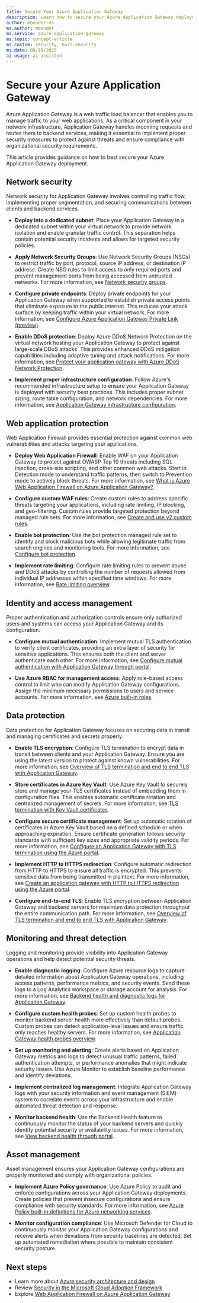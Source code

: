 ```yaml
---
title: Secure Your Azure Application Gateway
description: Learn how to secure your Azure Application Gateway deployment with network controls, proper configuration, and monitoring best practices.
author: mbender-ms
ms.author: mbender
ms.service: azure-application-gateway
ms.topic: concept-article
ms.custom: security, horz-security
ms.date: 08/15/2025
ai-usage: ai-assisted
---
```


# Secure your Azure Application Gateway

Azure Application Gateway is a web traffic load balancer that enables you to manage traffic to your web applications. As a critical component in your network infrastructure, Application Gateway handles incoming requests and routes them to backend services, making it essential to implement proper security measures to protect against threats and ensure compliance with organizational security requirements.

This article provides guidance on how to best secure your Azure Application Gateway deployment.

## Network security

Network security for Application Gateway involves controlling traffic flow, implementing proper segmentation, and securing communications between clients and backend services.

* **Deploy into a dedicated subnet**: Place your Application Gateway in a dedicated subnet within your virtual network to provide network isolation and enable granular traffic control. This separation helps contain potential security incidents and allows for targeted security policies.

* **Apply Network Security Groups**: Use Network Security Groups (NSGs) to restrict traffic by port, protocol, source IP address, or destination IP address. Create NSG rules to limit access to only required ports and prevent management ports from being accessed from untrusted networks. For more information, see [Network security groups](./configuration-infrastructure.md#network-security-groups).

* **Configure private endpoints**: Deploy private endpoints for your Application Gateway when supported to establish private access points that eliminate exposure to the public internet. This reduces your attack surface by keeping traffic within your virtual network. For more information, see [Configure Azure Application Gateway Private Link (preview)](./private-link-configure.md?tabs=portal).

* **Enable DDoS protection**: Deploy Azure DDoS Network Protection on the virtual network hosting your Application Gateway to protect against large-scale DDoS attacks. This provides enhanced DDoS mitigation capabilities including adaptive tuning and attack notifications. For more information, see [Protect your application gateway with Azure DDoS Network Protection](./tutorial-protect-application-gateway-ddos.md).

* **Implement proper infrastructure configuration**: Follow Azure's recommended infrastructure setup to ensure your Application Gateway is deployed with security best practices. This includes proper subnet sizing, route table configuration, and network dependencies. For more information, see [Application Gateway infrastructure configuration](./configuration-infrastructure.md).

## Web application protection

Web Application Firewall provides essential protection against common web vulnerabilities and attacks targeting your applications.

* **Deploy Web Application Firewall**: Enable WAF on your Application Gateway to protect against OWASP Top 10 threats including SQL injection, cross-site scripting, and other common web attacks. Start in Detection mode to understand traffic patterns, then switch to Prevention mode to actively block threats. For more information, see [What is Azure Web Application Firewall on Azure Application Gateway?](/azure/web-application-firewall/ag/ag-overview).

* **Configure custom WAF rules**: Create custom rules to address specific threats targeting your applications, including rate limiting, IP blocking, and geo-filtering. Custom rules provide targeted protection beyond managed rule sets. For more information, see [Create and use v2 custom rules](/azure/web-application-firewall/ag/create-custom-waf-rules).

* **Enable bot protection**: Use the bot protection managed rule set to identify and block malicious bots while allowing legitimate traffic from search engines and monitoring tools. For more information, see [Configure bot protection](/azure/web-application-firewall/ag/bot-protection).

* **Implement rate limiting**: Configure rate limiting rules to prevent abuse and DDoS attacks by controlling the number of requests allowed from individual IP addresses within specified time windows. For more information, see [Rate limiting overview](/azure/web-application-firewall/ag/rate-limiting-overview).

## Identity and access management

Proper authentication and authorization controls ensure only authorized users and systems can access your Application Gateway and its configuration.

* **Configure mutual authentication**: Implement mutual TLS authentication to verify client certificates, providing an extra layer of security for sensitive applications. This ensures both the client and server authenticate each other. For more information, see [Configure mutual authentication with Application Gateway through portal](./mutual-authentication-portal.md).

* **Use Azure RBAC for management access**: Apply role-based access control to limit who can modify Application Gateway configurations. Assign the minimum necessary permissions to users and service accounts. For more information, see [Azure built-in roles](/azure/role-based-access-control/built-in-roles).

## Data protection

Data protection for Application Gateway focuses on securing data in transit and managing certificates and secrets properly.

* **Enable TLS encryption**: Configure TLS termination to encrypt data in transit between clients and your Application Gateway. Ensure you are using the latest version to protect against known vulnerabilities. For more information, see [Overview of TLS termination and end to end TLS with Application Gateway](./ssl-overview.md).

* **Store certificates in Azure Key Vault**: Use Azure Key Vault to securely store and manage your TLS certificates instead of embedding them in configuration files. This enables automatic certificate rotation and centralized management of secrets. For more information, see [TLS termination with Key Vault certificates](./key-vault-certs.md).

* **Configure secure certificate management**: Set up automatic rotation of certificates in Azure Key Vault based on a defined schedule or when approaching expiration. Ensure certificate generation follows security standards with sufficient key sizes and appropriate validity periods. For more information, see [Configure an Application Gateway with TLS termination using the Azure portal](./create-ssl-portal.md#configuration-tab).

* **Implement HTTP to HTTPS redirection**: Configure automatic redirection from HTTP to HTTPS to ensure all traffic is encrypted. This prevents sensitive data from being transmitted in plaintext. For more information, see [Create an application gateway with HTTP to HTTPS redirection using the Azure portal](./redirect-http-to-https-portal.md).

* **Configure end-to-end TLS**: Enable TLS encryption between Application Gateway and backend servers for maximum data protection throughout the entire communication path. For more information, see [Overview of TLS termination and end to end TLS with Application Gateway](./ssl-overview.md).

## Monitoring and threat detection

Logging and monitoring provide visibility into Application Gateway operations and help detect potential security threats.

* **Enable diagnostic logging**: Configure Azure resource logs to capture detailed information about Application Gateway operations, including access patterns, performance metrics, and security events. Send these logs to a Log Analytics workspace or storage account for analysis. For more information, see [Backend health and diagnostic logs for Application Gateway](./application-gateway-diagnostics.md).

* **Configure custom health probes**: Set up custom health probes to monitor backend server health more effectively than default probes. Custom probes can detect application-level issues and ensure traffic only reaches healthy servers. For more information, see [Application Gateway health probes overview](./application-gateway-probe-overview.md).

* **Set up monitoring and alerting**: Create alerts based on Application Gateway metrics and logs to detect unusual traffic patterns, failed authentication attempts, or performance anomalies that might indicate security issues. Use Azure Monitor to establish baseline performance and identify deviations.

* **Implement centralized log management**: Integrate Application Gateway logs with your security information and event management (SIEM) system to correlate events across your infrastructure and enable automated threat detection and response.

* **Monitor backend health**: Use the Backend Health feature to continuously monitor the status of your backend servers and quickly identify potential security or availability issues. For more information, see [View backend health through portal](./application-gateway-backend-health.md).

## Asset management

Asset management ensures your Application Gateway configurations are properly monitored and comply with organizational policies.

* **Implement Azure Policy governance**: Use Azure Policy to audit and enforce configurations across your Application Gateway deployments. Create policies that prevent insecure configurations and ensure compliance with security standards. For more information, see [Azure Policy built-in definitions for Azure networking services](/azure/networking/policy-reference).

* **Monitor configuration compliance**: Use Microsoft Defender for Cloud to continuously monitor your Application Gateway configurations and receive alerts when deviations from security baselines are detected. Set up automated remediation where possible to maintain consistent security posture.

## Next steps

- Learn more about [Azure security architecture and design](/azure/well-architected/security/)
- Review [Security in the Microsoft Cloud Adoption Framework](/azure/cloud-adoption-framework/secure/overview)
- Explore [Web Application Firewall on Azure Application Gateway](/azure/web-application-firewall/ag/ag-overview)

